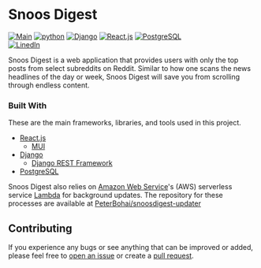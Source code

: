 # Snoos Digest

[![Main](https://github.com/PeterBohai/snoosdigest/actions/workflows/lint.yml/badge.svg)](https://github.com/PeterBohai/snoosdigest/actions/workflows/lint.yml)
<a href="https://github.com/PeterBohai/snoosdigest/blob/main/requirements.txt">
<img alt="python" src="https://img.shields.io/badge/python-v3.9.6-blue"></a>
<a href="https://github.com/PeterBohai/snoosdigest/blob/main/requirements.txt">
<img alt="Django" src="https://img.shields.io/badge/Django-v4.0.3-success"></a>
<a href="https://github.com/PeterBohai/snoosdigest/blob/main/frontend/package.json">
<img alt="React.js" src="https://img.shields.io/badge/React.js-^18.0.0-61dafb"></a>
<a href="https://www.postgresql.org/">
<img alt="PostgreSQL" src="https://img.shields.io/badge/PostgreSQL-316192?logo=postgresql&logoColor=white"></a>
<br/>
<a href="https://www.linkedin.com/in/peterbohai">
<img alt="LinedIn" src="https://img.shields.io/badge/LinkedIn-0077B5?logo=linkedin&logoColor=white"></a>

Snoos Digest is a web application that provides users with only the top posts from select subreddits on Reddit.
Similar to how one scans the news headlines of the day or week, Snoos Digest will save you from scrolling through endless content.

### Built With

These are the main frameworks, libraries, and tools used in this project.

-   [React.js](https://reactjs.org/)
    -   [MUI](https://mui.com/)
-   [Django](https://www.djangoproject.com/)
    -   [Django REST Framework](https://www.django-rest-framework.org/)
-   [PostgreSQL](https://www.postgresql.org/)

Snoos Digest also relies on [Amazon Web Service](https://aws.amazon.com/)'s (AWS) serverless service [Lambda](https://aws.amazon.com/lambda/) for background updates.
The repository for these processes are available at [PeterBohai/snoosdigest-updater](https://github.com/PeterBohai/snoosdigest-updater)

## Contributing

If you experience any bugs or see anything that can be improved or added, please feel free to [open an issue](https://github.com/PeterBohai/snoosdigest/issues) or create a [pull request](https://github.com/PeterBohai/snoosdigest/pulls).
